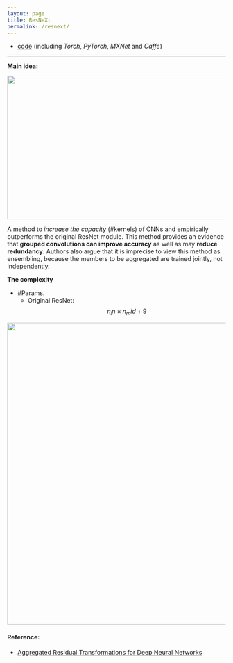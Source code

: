```yaml
---
layout: page
title: ResNeXt
permalink: /resnext/
---
```


* [code](https://github.com/facebookresearch/ResNeXt) (including *Torch*, *PyTorch*, *MXNet* and *Caffe*)

------
**Main idea:**

<div align="center">
<img src="http://othl3wan7.bkt.clouddn.com/resnext_mainidea.png" height="331" width="559" >
</div>

A method to *increase the capacity* (#kernels) of CNNs and empirically outperforms the original ResNet module. This method provides an evidence that **grouped convolutions can improve accuracy** as well as may **reduce redundancy**. Authors also argue that it is imprecise to view this method as ensembling, because the members to be aggregated are trained jointly, not independently.

**The complexity**

* #Params. 
	* Original ResNet: $$ n_in \times n_mid + 9 $$


<div align="center">
<img src="http://othl3wan7.bkt.clouddn.com/resnext_network.png" height="696" width="546" >
</div>

#### Reference:
* [Aggregated Residual Transformations for Deep Neural Networks](https://arxiv.org/abs/1611.05431)